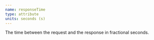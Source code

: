 ```yaml
---
name: responseTime
type: attribute
units: seconds (s)
---
```


The time between the request and the response in fractional seconds.